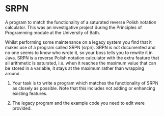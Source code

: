 # SRPN
A program to match the functionality of a saturated reverse Polish notation calculator. This was an investigative project during the Principles of Programming module at the University of Bath.

Whilst performing some maintenance on a legacy system you find that it makes use of a program called SRPN (srpn). 
SRPN is not documented and no one seems to know who wrote it, so your boss tells you to rewrite it in Java. 
SRPN is a reverse Polish notation calculator with the extra feature that all arithmetic is saturated, i.e. when it reaches the maximum value that can be stored in a variable, it stays at the maximum rather than wrapping around. 

1. Your task is to write a program which matches the functionality of SRPN as closely as possible. Note that this includes not adding or enhancing existing features.

2. The legacy program and the example code you need to edit were provided.
